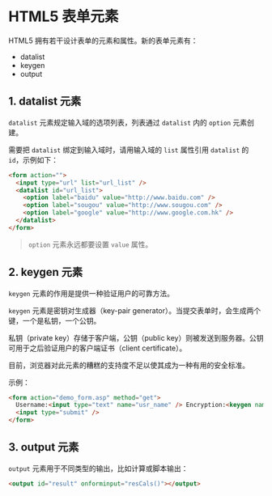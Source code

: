 # HTML5 表单元素

HTML5 拥有若干设计表单的元素和属性。新的表单元素有：

- datalist
- keygen
- output

## 1. datalist 元素

`datalist` 元素规定输入域的选项列表，列表通过 `datalist` 内的 `option` 元素创建。

需要把 `datalist` 绑定到输入域时，请用输入域的 `list` 属性引用 `datalist` 的 `id`，示例如下：

```html
<form action="">
  <input type="url" list="url_list" />
  <datalist id="url_list">
    <option label="baidu" value="http://www.baidu.com" />
    <option label="sougou" value="http://www.sougou.com" />
    <option label="google" value="http://www.google.com.hk" />
  </datalist>
</form>
```

> `option` 元素永远都要设置 `value` 属性。

## 2. keygen 元素

`keygen` 元素的作用是提供一种验证用户的可靠方法。

`keygen` 元素是密钥对生成器（key-pair generator）。当提交表单时，会生成两个键，一个是私钥，一个公钥。

私钥（private key）存储于客户端，公钥（public key）则被发送到服务器。公钥可用于之后验证用户的客户端证书（client certificate）。

目前，浏览器对此元素的糟糕的支持度不足以使其成为一种有用的安全标准。

示例：

```html
<form action="demo_form.asp" method="get">
  Username:<input type="text" name="usr_name" /> Encryption:<keygen name="security" />
  <input type="submit" />
</form>
```

## 3. output 元素

`output` 元素用于不同类型的输出，比如计算或脚本输出：

```html
<output id="result" onforminput="resCals()"></output>
```
